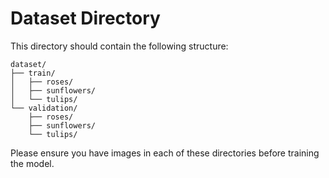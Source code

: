 # Dataset Directory

This directory should contain the following structure:
```
dataset/
├── train/
│   ├── roses/
│   ├── sunflowers/
│   └── tulips/
└── validation/
    ├── roses/
    ├── sunflowers/
    └── tulips/
```

Please ensure you have images in each of these directories before training the model.
